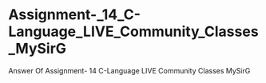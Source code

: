 # Assignment-_14_C-Language_LIVE_Community_Classes_MySirG
Answer Of Assignment- 14 C-Language LIVE Community Classes MySirG
